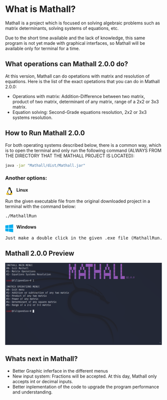 # What is Mathall?

Mathall is a project which is focused on solving algebraic problems such as matrix determinants, solving systems of equations, etc. 

Due to the short time available and the lack of knowledge, this same program is not yet made with graphical interfaces, so Mathall will be available only for terminal for a time.

## What operations can Mathall 2.0.0 do?

At this version, Mathall can do opetations with matrix and resolution of equations. Here is the list of the exact opetations
that you can do in Mathall 2.0.0:

- Operations with matrix: Addition-Difference between two matrix, product of two matrix, determinant of any matrix, range of a 2x2 or  3x3 matrix. 
- Equation solving: Second-Grade equations resolution, 2x2 or 3x3 systems resolution.

## How to Run Mathall 2.0.0
For both operating systems described below, there is a common way, which is to open the terminal and only run the following command (ALWAYS FROM THE DIRECTORY THAT THE MATHALL PROJECT IS LOCATED):

```bash
java -jar "Mathall/dist/Mathall.jar"
```
### Another options:

#### Linux <img align="left" alt="Linux" width="26px" src="https://github.com/devicons/devicon/blob/v2.15.1/icons/linux/linux-original.svg" style="padding-right:10px;" />

Run the given executable file from the original downloaded project in a terminal with the command below:

<pre>
./MathallRun
</pre>

#### Windows <img align="left" alt="Windows" width="26px" src="https://github.com/devicons/devicon/blob/v2.15.1/icons/windows8/windows8-original.svg" style="padding-right:10px;" />

<pre>
Just make a double click in the given .exe file (MathallRun.exe).
</pre>

## Mathall 2.0.0 Preview
<img src="https://raw.githubusercontent.com/Filipondios/The-Mathall-Project/6ecc3d3082e791f0070123af549ee62f010200bd/Mathall/preview/Teaser.png" style="padding-right:10px;"/>

## Whats next in Mathall?
- Better Graphic inferface in the different menus
- New input system: Fractions will be accepted. At this day, Mathall only accepts int or decimal inputs.
- Better inplementation of the code to upgrade the program performance and understanding.
